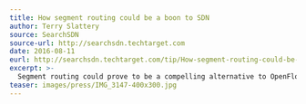 ```yaml
---
title: How segment routing could be a boon to SDN
author: Terry Slattery
source: SearchSDN
source-url: http://searchsdn.techtarget.com
date: 2016-08-11
eurl: http://searchsdn.techtarget.com/tip/How-segment-routing-could-be-a-boon-to-SDN
excerpt: >-
  Segment routing could prove to be a compelling alternative to OpenFlow, but more work needs to be done before it becomes a mainstream technology.
teaser: images/press/IMG_3147-400x300.jpg
---
```

